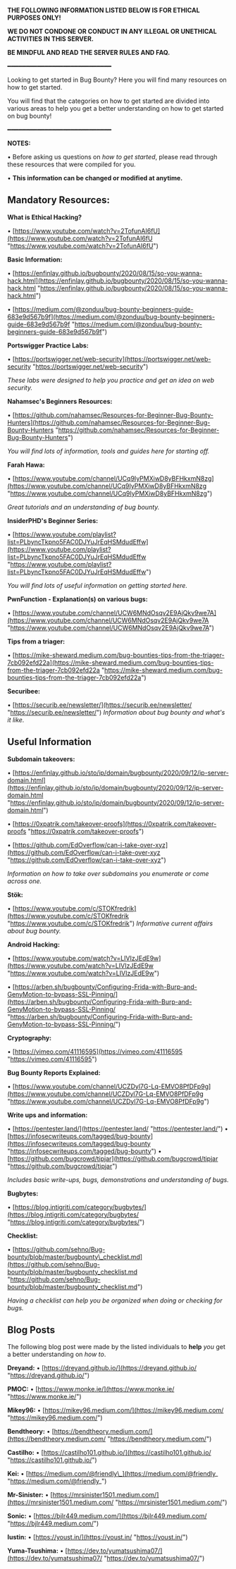 **THE FOLLOWING INFORMATION LISTED BELOW IS FOR ETHICAL PURPOSES ONLY!**

**WE DO NOT CONDONE OR CONDUCT IN ANY ILLEGAL OR UNETHICAL ACTIVITIES IN THIS SERVER.**

**BE MINDFUL AND READ THE SERVER RULES AND FAQ.**

━━━━━━━━━━━━━━━━━━━━━━━━━━━━

Looking to get started in Bug Bounty? Here you will find many resources on how to get started. 

You will find that the categories on how to get started are divided into various areas to help you get a better understanding on how to get started on bug bounty!

━━━━━━━━━━━━━━━━━━━━━━━━━━━━

**NOTES:**

• Before asking us questions on _how to get started_, please read through these resources that were compiled for you. 

• **This information can be changed or modified at anytime.**

## Mandatory Resources:

**What is Ethical Hacking?** 

• [https://www.youtube.com/watch?v=2TofunAI6fU](https://www.youtube.com/watch?v=2TofunAI6fU "https://www.youtube.com/watch?v=2TofunAI6fU") 

**Basic Information:**  

• [https://enfinlay.github.io/bugbounty/2020/08/15/so-you-wanna-hack.html](https://enfinlay.github.io/bugbounty/2020/08/15/so-you-wanna-hack.html "https://enfinlay.github.io/bugbounty/2020/08/15/so-you-wanna-hack.html") 

• [https://medium.com/@zonduu/bug-bounty-beginners-guide-683e9d567b9f](https://medium.com/@zonduu/bug-bounty-beginners-guide-683e9d567b9f "https://medium.com/@zonduu/bug-bounty-beginners-guide-683e9d567b9f") 

**Portswigger Practice Labs:** 

• [https://portswigger.net/web-security](https://portswigger.net/web-security "https://portswigger.net/web-security") 

_These labs were designed to help you practice and get an idea on web security._

**Nahamsec's Beginners Resources:** 

• [https://github.com/nahamsec/Resources-for-Beginner-Bug-Bounty-Hunters](https://github.com/nahamsec/Resources-for-Beginner-Bug-Bounty-Hunters "https://github.com/nahamsec/Resources-for-Beginner-Bug-Bounty-Hunters") 

_You will find lots of information, tools and guides here for starting off._ 

**Farah Hawa:** 

• [https://www.youtube.com/channel/UCq9IyPMXiwD8yBFHkxmN8zg](https://www.youtube.com/channel/UCq9IyPMXiwD8yBFHkxmN8zg "https://www.youtube.com/channel/UCq9IyPMXiwD8yBFHkxmN8zg") 

_Great tutorials and an understanding of bug bounty._ 

**InsiderPHD's Beginner Series:** 

• [https://www.youtube.com/playlist?list=PLbyncTkpno5FAC0DJYuJrEqHSMdudEffw](https://www.youtube.com/playlist?list=PLbyncTkpno5FAC0DJYuJrEqHSMdudEffw "https://www.youtube.com/playlist?list=PLbyncTkpno5FAC0DJYuJrEqHSMdudEffw") 

_You will find lots of useful information on getting started here._

**PwnFunction - Explanation(s) on various bugs:** 

• [https://www.youtube.com/channel/UCW6MNdOsqv2E9AjQkv9we7A](https://www.youtube.com/channel/UCW6MNdOsqv2E9AjQkv9we7A "https://www.youtube.com/channel/UCW6MNdOsqv2E9AjQkv9we7A") 

**Tips from a triager:** 

• [https://mike-sheward.medium.com/bug-bounties-tips-from-the-triager-7cb092efd22a](https://mike-sheward.medium.com/bug-bounties-tips-from-the-triager-7cb092efd22a "https://mike-sheward.medium.com/bug-bounties-tips-from-the-triager-7cb092efd22a") 

**Securibee:** 

• [https://securib.ee/newsletter/](https://securib.ee/newsletter/ "https://securib.ee/newsletter/") 
_Information about bug bounty and what's it like._

## Useful Information

**Subdomain takeovers:** 

• [https://enfinlay.github.io/sto/ip/domain/bugbounty/2020/09/12/ip-server-domain.html](https://enfinlay.github.io/sto/ip/domain/bugbounty/2020/09/12/ip-server-domain.html "https://enfinlay.github.io/sto/ip/domain/bugbounty/2020/09/12/ip-server-domain.html") 

• [https://0xpatrik.com/takeover-proofs](https://0xpatrik.com/takeover-proofs "https://0xpatrik.com/takeover-proofs") 

• [https://github.com/EdOverflow/can-i-take-over-xyz](https://github.com/EdOverflow/can-i-take-over-xyz "https://github.com/EdOverflow/can-i-take-over-xyz") 

_Information on how to take over subdomains you enumerate or come across one._ 

**Stök:** 

• [https://www.youtube.com/c/STOKfredrik](https://www.youtube.com/c/STOKfredrik "https://www.youtube.com/c/STOKfredrik") _Informative current affairs about bug bounty._ 

**Android Hacking:** 

• [https://www.youtube.com/watch?v=LIVIzJEdE9w](https://www.youtube.com/watch?v=LIVIzJEdE9w "https://www.youtube.com/watch?v=LIVIzJEdE9w") 

• [https://arben.sh/bugbounty/Configuring-Frida-with-Burp-and-GenyMotion-to-bypass-SSL-Pinning/](https://arben.sh/bugbounty/Configuring-Frida-with-Burp-and-GenyMotion-to-bypass-SSL-Pinning/ "https://arben.sh/bugbounty/Configuring-Frida-with-Burp-and-GenyMotion-to-bypass-SSL-Pinning/") 

**Cryptography:** 

• [https://vimeo.com/41116595](https://vimeo.com/41116595 "https://vimeo.com/41116595") 

**Bug Bounty Reports Explained:** 

• [https://www.youtube.com/channel/UCZDyl7G-Lq-EMVO8PfDFp9g](https://www.youtube.com/channel/UCZDyl7G-Lq-EMVO8PfDFp9g "https://www.youtube.com/channel/UCZDyl7G-Lq-EMVO8PfDFp9g") 

**Write ups and information:** 

• [https://pentester.land/](https://pentester.land/ "https://pentester.land/") 
• [https://infosecwriteups.com/tagged/bug-bounty](https://infosecwriteups.com/tagged/bug-bounty "https://infosecwriteups.com/tagged/bug-bounty") 
• [https://github.com/bugcrowd/tipjar](https://github.com/bugcrowd/tipjar "https://github.com/bugcrowd/tipjar") 

_Includes basic write-ups, bugs, demonstrations and understanding of bugs._ 

**Bugbytes:** 

• [https://blog.intigriti.com/category/bugbytes/](https://blog.intigriti.com/category/bugbytes/ "https://blog.intigriti.com/category/bugbytes/") 

**Checklist:** 

• [https://github.com/sehno/Bug-bounty/blob/master/bugbounty\_checklist.md](https://github.com/sehno/Bug-bounty/blob/master/bugbounty_checklist.md "https://github.com/sehno/Bug-bounty/blob/master/bugbounty_checklist.md") 

_Having a checklist can help you be organized when doing or checking for bugs._

## Blog Posts

The following blog post were made by the listed individuals to **help** _you_ get a better understanding on _how to_. 

**Dreyand:** 
• [https://dreyand.github.io/](https://dreyand.github.io/ "https://dreyand.github.io/") 

**PMOC:** 
• [https://www.monke.ie/](https://www.monke.ie/ "https://www.monke.ie/") 

**Mikey96:** 
• [https://mikey96.medium.com/](https://mikey96.medium.com/ "https://mikey96.medium.com/") 

**Bendtheory:** 
• [https://bendtheory.medium.com/](https://bendtheory.medium.com/ "https://bendtheory.medium.com/") 

**Castilho:** 
• [https://castilho101.github.io/](https://castilho101.github.io/ "https://castilho101.github.io/")

**Kei:** 
• [https://medium.com/@friendly\_](https://medium.com/@friendly_ "https://medium.com/@friendly_") 

**Mr-Sinister:** 
• [https://mrsinister1501.medium.com/](https://mrsinister1501.medium.com/ "https://mrsinister1501.medium.com/") 

**Sonic:** 
• [https://bjlr449.medium.com/](https://bjlr449.medium.com/ "https://bjlr449.medium.com/")

**Iustin:** 
• [https://youst.in/](https://youst.in/ "https://youst.in/") 

**Yuma-Tsushima:** 
• [https://dev.to/yumatsushima07/](https://dev.to/yumatsushima07/ "https://dev.to/yumatsushima07/")
